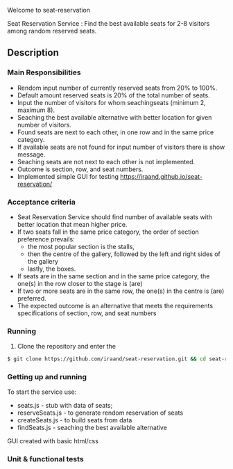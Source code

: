 
Welcome to seat-reservation

Seat Reservation Service :
Find the best available seats for 2-8 visitors among random reserved seats.

## Description

### Main Responsibilities

* Rendom input number of currently reserved seats from 20% to 100%.
* Default amount reserved seats is 20% of the total number of seats.
* Input the number of visitors for whom seachingseats (minimum 2, maximum 8).
* Seaching the best available alternative with better location for given number of visitors.
* Found seats are next to each other, in one row and in the same price category. 
* If available seats are not found for input number of visitors there is show message.
* Seaching seats are not next to each other is not implemented.
* Outcome is section, row, and seat numbers.
* Implemented simple GUI for testing https://iraand.github.io/seat-reservation/

### Acceptance criteria

* Seat Reservation Service should find number of available seats with better location that mean higher price.
* If two seats fall in the same price category, the order of section preference prevails:
    - the most popular section is the stalls,
    - then the centre of the gallery, followed by the left and right sides of the gallery
    - lastly, the boxes.
* If seats are in the same section and in the same price category, the one(s) in the row closer to the stage is (are) 
* If two or more seats are in the same row, the one(s) in the centre is (are) preferred.
* The expected outcome is an alternative that meets the requirements specifications of section, row, and seat numbers

### Running
1. Clone the repository and enter the 

```bash
$ git clone https://github.com/iraand/seat-reservation.git && cd seat-reservation 
```

### Getting up and running

To start the service use:

* seats.js - stub with data of seats;
* reserveSeats.js - to generate rendom reservation of seats 
* createSeats.js - to build seats from data
* findSeats.js  - seaching the best available alternative


GUI created with basic html/css


### Unit & functional tests

